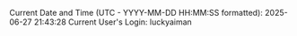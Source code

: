 Current Date and Time (UTC - YYYY-MM-DD HH:MM:SS formatted): 2025-06-27 21:43:28
Current User's Login: luckyaiman
